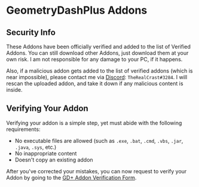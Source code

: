 # GeometryDashPlus Addons

## Security Info
These Addons have been officially verified and added to the list of Verified Addons. You can still download other Addons, just download them at your own risk. I am not responsible for any damage to your PC, if it happens.

Also, if a malicious addon gets added to the list of verified addons (which is near impossible), please contact me via [Discord](https://www.discord.com): `TheRealCrast#3284`. I will rescan the uploaded addon, and take it down if any malicious content is inside.

## Verifying Your Addon
Verifying your addon is a simple step, yet must abide with the following requirements:

* No executable files are allowed (such as ``.exe``, ``.bat``, ``.cmd``, ``.vbs``, ``.jar``, ``.java``, ``.sys``, etc.)
* No inappropriate content
* Doesn't copy an existing addon

After you've corrected your mistakes, you can now request to verify your Addon by going to the [GD+ Addon Verification Form](https://docs.google.com/forms/d/e/1FAIpQLSct92OebFTNP2z0GErLsmhe66pSUHrlUv71dEt8SYJNFeE1EQ/viewform).
